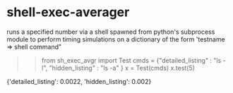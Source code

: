 shell-exec-averager
===================

runs a specified number via a shell spawned from python's subprocess module to perform timing simulations on a dictionary of the form 'testname => shell command"


>> from sh_exec_avgr import Test
>> cmds = {"detailed_listing" : "ls -l", "hidden_listing" : "ls -a" }
>> x = Test(cmds)
>> x.test(5)

{'detailed_listing': 0.0022, 'hidden_listing': 0.002}


